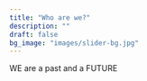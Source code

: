 ```yaml
---
title: "Who are we?"
description: ""
draft: false
bg_image: "images/slider-bg.jpg"
---
```


WE are a past and a FUTURE
